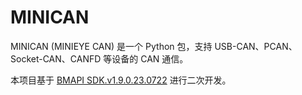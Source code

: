 # MINICAN

MINICAN (MINIEYE CAN) 是一个 Python 包，支持 USB-CAN、PCAN、Socket-CAN、CANFD 等设备的 CAN 通信。

本项目基于 [BMAPI SDK.v1.9.0.23.0722][1] 进行二次开发。

  [1]: http://www.busmust.com/download
